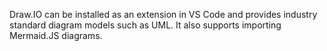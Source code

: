 Draw.IO can be installed as an extension in VS Code and provides industry standard diagram models such as UML. It also supports importing Mermaid.JS diagrams.